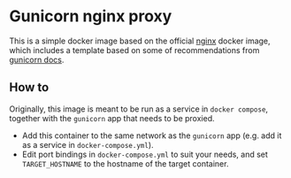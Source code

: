 # Gunicorn nginx proxy

This is a simple docker image based on the official [nginx](https://hub.docker.com/_/nginx) docker image, which includes a template based on some of recommendations from [gunicorn docs](https://docs.gunicorn.org/en/latest/deploy.html).

## How to

Originally, this image is meant to be run as a service in `docker compose`, together with the `gunicorn` app that needs to be proxied.

- Add this container to the same network as the `gunicorn` app (e.g. add it as a service in `docker-compose.yml`).
- Edit port bindings in `docker-compose.yml` to suit your needs, and set `TARGET_HOSTNAME` to the hostname of the target container.
